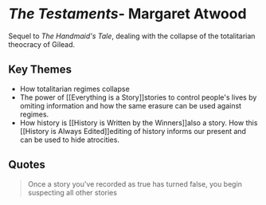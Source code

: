 # *The Testaments*- Margaret Atwood

Sequel to *The Handmaid's Tale*, dealing with the collapse of the totalitarian theocracy of Gilead.

## Key Themes

-   How totalitarian regimes collapse
-   The power of [[Everything is a Story]]stories</a> to control people's lives by omiting information and how the same erasure can be used against regimes.
-   How history is [[History is Written by the Winners]]also a story.</a> How this [[History is Always Edited]]editing of history</a> informs our present and can be used to hide atrocities.

## Quotes

> <div>
>
> Once a story you've recorded as true has turned false, you begin suspecting all other stories
>
> </div>
